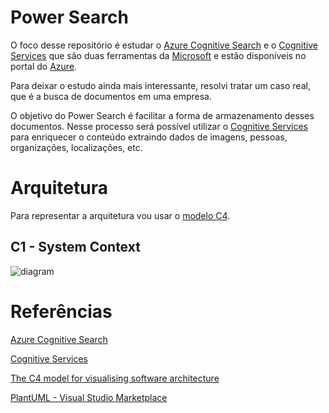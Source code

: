 # Power Search

O foco desse repositório é estudar o [Azure Cognitive Search](https://azure.microsoft.com/pt-br/services/search/) e o [Cognitive Services](https://azure.microsoft.com/en-us/services/cognitive-services/) que são duas ferramentas da [Microsoft](https://www.microsoft.com/) e estão disponíveis no portal do [Azure](https://azure.microsoft.com/).

Para deixar o estudo ainda mais interessante, resolvi tratar um caso real, que é a busca de documentos em uma empresa.

O objetivo do Power Search é facilitar a forma de armazenamento desses documentos. Nesse processo será possível utilizar o [Cognitive Services](https://azure.microsoft.com/en-us/services/cognitive-services/) para enriquecer o conteúdo extraindo dados de imagens, pessoas, organizações, localizações, etc.

# Arquitetura

Para representar a arquitetura vou usar o [modelo C4](https://c4model.com/).

## C1 - System Context

![diagram](https://www.plantuml.com/plantuml/svg/0/ZLHDRnen4Br7odzmSm8fXKjFFOMcA8r46bGWLKzey1gmvBKt_Y0q_oRgkSTUSjq_rXcpNhn9rLOWxJBCctdpvjaNpeFreLId9s-avYeKWcszhzpxuT32ms0Z_JQiWXEM6-s5zWDkoY4KLeBUgL25uUMxjrC5sYzk9aC5NZYFeUKbPU_ze8gbJqyces-tY_dow_Nyqt8olXf__jZhKtmgh3Ew5rm0AyqvErkuK3_Xwnc-On4dDa4m9C31iaYXVYuCumgSasl9WNwOakdwvqueLjNFAoMv6PprszexYSMLVCHKYqNlif_KP2vA1ewLmfNug8GjfNFrB-7OFNOsB15YWW4NpXa6_qF4oXs6SXuGV2GmecTdF8vgvjCX8syAunX-OptfpXcnq_KFmzfvSXh7pXOtOAKt33TfWhU6PbfBbLFP28kh5CZXwl3sciwmRVE2sJr6KHdRzEjCM9HIIsnFsZ8QDGzGZrlM2J7_3_4RUh49VMRV7K9wQnlDM635gNb0BZC1bc-fmvHg-6IPyqPRt9rFqnI6XnAhehWasmgSODhaunowBCTxtrifivhXlc13Qeri2Oz2GuHJjvcaJ22j8V_FlQnJ0jzABIR8KqkzGUZD8S9IA2zNWGKcj9Me0fSDMJ94WQgzgXr7HVG7UkPbq0eLBhL-Yev4kIjhoC8e0geTOQwLzejGnsEO2Kos2Ce3vL5EzpZz8P74w9w216rEG8PPLCf0GOZZLb9sQzA_zqX-Rvla1di9NijDG6dJjkFU3eSQpHtIrTDFUXp1IUFsDk29IIYFt1E73DVnpn6DhYIaDZlJXHyADEswwEi2a-9T4t4kTt9qZDI5s8CT91fDbTVU6pVM4gnR1QznF7gPcMrZZmiS9jxalm40)



# Referências

[Azure Cognitive Search](https://azure.microsoft.com/pt-br/services/search/) 

[Cognitive Services](https://azure.microsoft.com/en-us/services/cognitive-services/)

[The C4 model for visualising software architecture](https://c4model.com/)

[PlantUML - Visual Studio Marketplace](https://marketplace.visualstudio.com/items?itemName=jebbs.plantuml)

